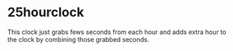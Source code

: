 # 25hourclock
This clock just grabs fews seconds from each hour and adds extra hour to the clock by combining those grabbed seconds.
